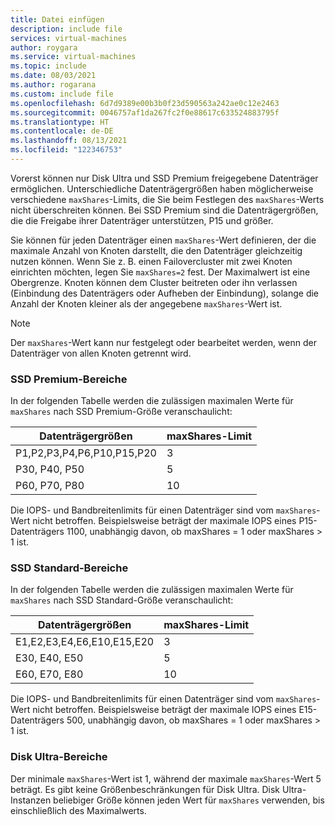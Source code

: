 ```yaml
---
title: Datei einfügen
description: include file
services: virtual-machines
author: roygara
ms.service: virtual-machines
ms.topic: include
ms.date: 08/03/2021
ms.author: rogarana
ms.custom: include file
ms.openlocfilehash: 6d7d9389e00b3b0f23d590563a242ae0c12e2463
ms.sourcegitcommit: 0046757af1da267fc2f0e88617c633524883795f
ms.translationtype: HT
ms.contentlocale: de-DE
ms.lasthandoff: 08/13/2021
ms.locfileid: "122346753"
---
```

Vorerst können nur Disk Ultra und SSD Premium freigegebene Datenträger ermöglichen. Unterschiedliche Datenträgergrößen haben möglicherweise verschiedene `maxShares`-Limits, die Sie beim Festlegen des `maxShares`-Werts nicht überschreiten können. Bei SSD Premium sind die Datenträgergrößen, die die Freigabe ihrer Datenträger unterstützen, P15 und größer.

Sie können für jeden Datenträger einen `maxShares`-Wert definieren, der die maximale Anzahl von Knoten darstellt, die den Datenträger gleichzeitig nutzen können. Wenn Sie z. B. einen Failovercluster mit zwei Knoten einrichten möchten, legen Sie `maxShares=2` fest. Der Maximalwert ist eine Obergrenze. Knoten können dem Cluster beitreten oder ihn verlassen (Einbindung des Datenträgers oder Aufheben der Einbindung), solange die Anzahl der Knoten kleiner als der angegebene `maxShares`-Wert ist.

> [!NOTE]
> Der `maxShares`-Wert kann nur festgelegt oder bearbeitet werden, wenn der Datenträger von allen Knoten getrennt wird.

### <a name="premium-ssd-ranges"></a>SSD Premium-Bereiche

In der folgenden Tabelle werden die zulässigen maximalen Werte für `maxShares` nach SSD Premium-Größe veranschaulicht:

|Datenträgergrößen  |maxShares-Limit  |
|---------|---------|
|P1,P2,P3,P4,P6,P10,P15,P20     |3         |
|P30, P40, P50     |5         |
|P60, P70, P80     |10         |

Die IOPS- und Bandbreitenlimits für einen Datenträger sind vom `maxShares`-Wert nicht betroffen. Beispielsweise beträgt der maximale IOPS eines P15-Datenträgers 1100, unabhängig davon, ob maxShares = 1 oder maxShares > 1 ist.

### <a name="standard-ssd-ranges"></a>SSD Standard-Bereiche

In der folgenden Tabelle werden die zulässigen maximalen Werte für `maxShares` nach SSD Standard-Größe veranschaulicht:

|Datenträgergrößen  |maxShares-Limit  |
|---------|---------|
|E1,E2,E3,E4,E6,E10,E15,E20     |3         |
|E30, E40, E50     |5         |
|E60, E70, E80     |10         |

Die IOPS- und Bandbreitenlimits für einen Datenträger sind vom `maxShares`-Wert nicht betroffen. Beispielsweise beträgt der maximale IOPS eines E15-Datenträgers 500, unabhängig davon, ob maxShares = 1 oder maxShares > 1 ist.

### <a name="ultra-disk-ranges"></a>Disk Ultra-Bereiche

Der minimale `maxShares`-Wert ist 1, während der maximale `maxShares`-Wert 5 beträgt. Es gibt keine Größenbeschränkungen für Disk Ultra. Disk Ultra-Instanzen beliebiger Größe können jeden Wert für `maxShares` verwenden, bis einschließlich des Maximalwerts.
